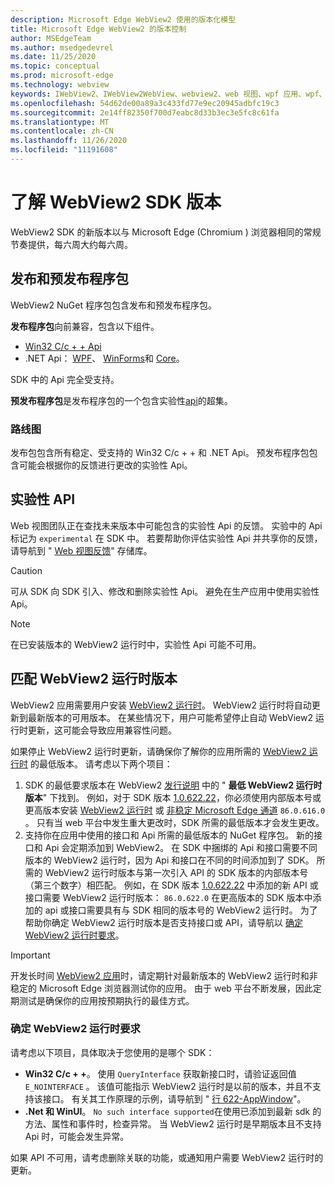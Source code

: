 ```yaml
---
description: Microsoft Edge WebView2 使用的版本化模型
title: Microsoft Edge WebView2 的版本控制
author: MSEdgeTeam
ms.author: msedgedevrel
ms.date: 11/25/2020
ms.topic: conceptual
ms.prod: microsoft-edge
ms.technology: webview
keywords: IWebView2、IWebView2WebView、webview2、web 视图、wpf 应用、wpf、edge、ICoreWebView2、ICoreWebView2Host、浏览器控件、边缘 html
ms.openlocfilehash: 54d62de00a89a3c433fd77e9ec20945adbfc19c3
ms.sourcegitcommit: 2e14ff82350f700d7eabc8d33b3ec3e5fc8c61fa
ms.translationtype: MT
ms.contentlocale: zh-CN
ms.lasthandoff: 11/26/2020
ms.locfileid: "11191608"
---
```

# 了解 WebView2 SDK 版本  

WebView2 SDK 的新版本以与 Microsoft Edge (Chromium ) 浏览器相同的常规节奏提供，每六周大约每六周。  

## 发布和预发布程序包  

WebView2 NuGet 程序包包含发布和预发布程序包。  

**发布程序包**向前兼容，包含以下组件。  

*   [Win32 C/c + + Api][ReferenceWin32]
*   .NET Api：  [WPF][DotnetMicrosoftWebWebview2WpfNamespace]、 [WinForms][DotnetMicrosoftWebWebview2WinformsNamespace]和 [Core][DotnetMicrosoftWebWebview2CoreNamespace]。  
    
SDK 中的 Api 完全受支持。  

**预发布程序包**是发布程序包的一个包含实验性[api](#experimental-apis)的超集。  

### 路线图  

发布包包含所有稳定、受支持的 Win32 C/c + + 和 .NET Api。  预发布程序包包含可能会根据你的反馈进行更改的实验性 Api。  

## 实验性 API  

Web 视图团队正在查找未来版本中可能包含的实验性 Api 的反馈。  实验中的 Api 标记为 `experimental` 在 SDK 中。  若要帮助你评估实验性 Api 并共享你的反馈，请导航到 " [Web 视图反馈][GithubMicrosoftedgeWebviewfeedback]" 存储库。  

> [!CAUTION]
> 可从 SDK 向 SDK 引入、修改和删除实验性 Api。  避免在生产应用中使用实验性 Api。  

> [!NOTE]
> 在已安装版本的 WebView2 运行时中，实验性 Api 可能不可用。  

## 匹配 WebView2 运行时版本  
WebView2 应用需要用户安装 [WebView2 运行时][MicrosoftDeveloperEdgeWebview2]。  WebView2 运行时将自动更新到最新版本的可用版本。  在某些情况下，用户可能希望停止自动 WebView2 运行时更新，这可能会导致应用兼容性问题。  

如果停止 WebView2 运行时更新，请确保你了解你的应用所需的 [WebView2 运行时][MicrosoftDeveloperEdgeWebview2] 的最低版本。  请考虑以下两个项目：  

1.  SDK 的最低要求版本在 WebView2 [发行说明][Webview2Releasenotes] 中的 " **最低 WebView2 运行时版本**" 下找到。  例如，对于 SDK 版本 [1.0.622.22][Webview2Releasenotes1062222]，你必须使用内部版本号或更高版本安装 [WebView2 运行时][MicrosoftDeveloperEdgeWebview2] 或 [非稳定 Microsoft Edge 通道][MicrosoftedgeinsiderDownload] `86.0.616.0` 。  只有当 web 平台中发生重大更改时，SDK 所需的最低版本才会发生更改。  
1.  支持你在应用中使用的接口和 Api 所需的最低版本的 NuGet 程序包。  新的接口和 Api 会定期添加到 WebView2。  在 SDK 中捆绑的 Api 和接口需要不同版本的 WebView2 运行时，因为 Api 和接口在不同的时间添加到了 SDK。  所需的 WebView2 运行时版本与第一次引入 API 的 SDK 版本的内部版本号（第三个数字）相匹配。  例如，在 SDK 版本 [1.0.622.22][Webview2Releasenotes1062222] 中添加的新 API 或接口需要 WebView2 运行时版本：  `86.0.622.0`  在更高版本的 SDK 版本中添加的 api 或接口需要具有与 SDK 相同的版本号的 WebView2 运行时。  为了帮助你确定 WebView2 运行时版本是否支持接口或 API，请导航以 [确定 WebView2 运行时要求](#determine-webview2-runtime-requirement)。  
    
> [!IMPORTANT]
> 开发长时间 [WebView2 应用][Webview2ConceptsDistributionEvergreenDistributionMode]时，请定期针对最新版本的 WebView2 运行时和非稳定的 Microsoft Edge 浏览器测试你的应用。  由于 web 平台不断发展，因此定期测试是确保你的应用按预期执行的最佳方式。  

### 确定 WebView2 运行时要求  

请考虑以下项目，具体取决于您使用的是哪个 SDK：  

*   **Win32 C/c + +**。  使用 `QueryInterface` 获取新接口时，请验证返回值 `E_NOINTERFACE` 。  该值可能指示 WebView2 运行时是以前的版本，并且不支持该接口。  有关其工作原理的示例，请导航到 " [行 622-AppWindow][GithubMicrosoftedgeWebview2samplesSampleappsWebview2apisampleAppwindowCppL622]"。  
*   **.Net 和 WinUI**。  `No such interface supported`在使用已添加到最新 sdk 的方法、属性和事件时，检查异常。  当 WebView2 运行时是早期版本且不支持 Api 时，可能会发生异常。  
    
如果 API 不可用，请考虑删除关联的功能，或通知用户需要 WebView2 运行时的更新。  

<!--
## Versioning  

After you have used a particular version of the SDK to build your app, your app may end up running with an older or newer version of installed browser binaries.  Until version 1.0.0.0 of WebView2 there may be breaking changes during updates that prevent your SDK from working with different versions of installed browser binaries.  After version 1.0.0.0, different versions of the SDK may work with different versions of the installed browser by using the following best practices.  

1.  To account for breaking changes to the API be sure to check for failure when requesting the DLL export `CreateCoreWebView2Environment` and when running `QueryInterface` on any `CoreWebView2` object.  A return value of `E_NOINTERFACE` indicates that the SDK is not compatible with the Microsoft Edge browser binaries.  
1.  Checking for failure from `QueryInterface` also accounts for cases where the SDK is newer than the version of the Microsoft Edge browser and your app attempts to use an interface of which the Microsoft Edge browser is unaware.  
1.  When an interface is unavailable, you may consider disabling the associated feature if possible, or otherwise informing your users to update their browsers.  
    -->  

<!--links -->  

[Webview2ConceptsDistributionEvergreenDistributionMode]: ./distribution.md#evergreen-distribution-mode "长绿分布模式-使用 WebView2 | 的应用分发Microsoft 文档"  
[Webview2Releasenotes]: ../releasenotes.md "WebView2 SDK 的发行说明 |Microsoft 文档"  
[Webview2Releasenotes1062222]: ../releasenotes.md#1062222 "1.0.622.22-WebView2 SDK 的发行说明 |Microsoft 文档"   

[DeployedgeChannels]: /deployedge/microsoft-edge-channels "Microsoft Edge 频道概述 |Microsoft 文档"  

[DotnetMicrosoftWebWebview2CoreNamespace]: /dotnet/api/microsoft.web.webview2.core "WebView2 命名空间 |Microsoft 文档"  
[DotnetMicrosoftWebWebview2WpfNamespace]: /dotnet/api/microsoft.web.webview2.wpf "WebView2 命名空间 |Microsoft 文档"  
[DotnetMicrosoftWebWebview2WinformsNamespace]: /dotnet/api/microsoft.web.webview2.winforms "WinForms 命名空间 | WebView2 命名空间 |Microsoft 文档"  
[ReferenceWin32]: /microsoft-edge/webview2/reference/win32 "WebView2 Win32 c + + 参考 |Microsoft 文档"  

[MicrosoftDeveloperEdgeWebview2]: https://developer.microsoft.com/microsoft-edge/webview2/ "Microsoft Edge WebView2 |Microsoft 开发人员"  

[GithubMicrosoftedgeWebviewfeedback]: https://github.com/MicrosoftEdge/WebViewFeedback "Web 视图反馈-MicrosoftEdge/WebViewFeedback |GitHub"  
[GithubMicrosoftedgeWebview2samplesSampleappsWebview2apisampleAppwindowCppL622]: https://github.com/MicrosoftEdge/WebView2Samples/blob/8ec7de9d3e80a942bc7025cffad98eee75e11e64/SampleApps/WebView2APISample/AppWindow.cpp#L622 "Line 622-AppWindow-MicrosoftEdge/WebView2Samples |GitHub"  

[MicrosoftedgeinsiderDownload]: https://www.microsoftedgeinsider.com/download "下载 Microsoft Edge 预览体验成员频道"  
